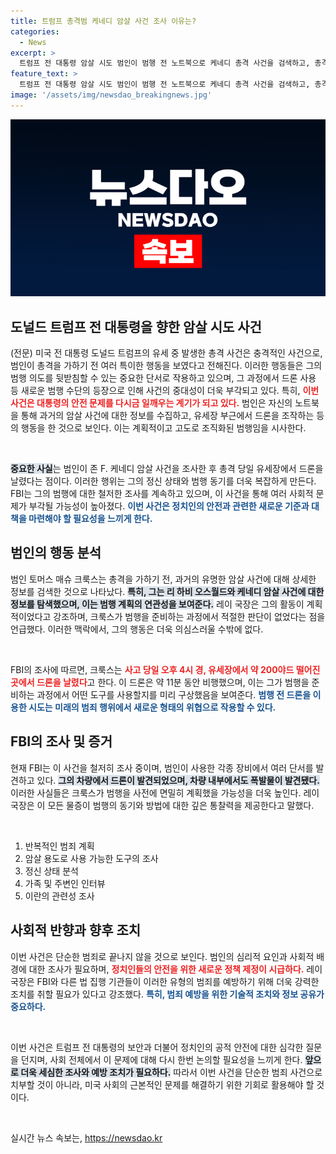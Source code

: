 ```yaml
---
title: 트럼프 총격범 케네디 암살 사건 조사 이유는?
categories:
  - News
excerpt: >
  트럼프 전 대통령 암살 시도 범인이 범행 전 노트북으로 케네디 총격 사건을 검색하고, 총격 2시간 전에 유세장 부근에서 드론을 띄운 사실이 드러났다. FBI는 이번 사건이 단독 범행으로 보이며, 범죄 동기에 대한 조사가 진행 중이다.
feature_text: >
  트럼프 전 대통령 암살 시도 범인이 범행 전 노트북으로 케네디 총격 사건을 검색하고, 총격 2시간 전에 유세장 부근에서 드론을 띄운 사실이 드러났다. FBI는 이번 사건이 단독 범행으로 보이며, 범죄 동기에 대한 조사가 진행 중이다.
image: '/assets/img/newsdao_breakingnews.jpg'
---
```


<p><img src="/assets/img/newsdao_breakingnews.jpg" alt="implanttips 속보" /></p>

<h2 data-ke-size="size26">도널드 트럼프 전 대통령을 향한 암살 시도 사건</h2>

<p data-ke-size="size16">(전문) 미국 전 대통령 도널드 트럼프의 유세 중 발생한 총격 사건은 충격적인 사건으로, 범인이 총격을 가하기 전 여러 특이한 행동을 보였다고 전해진다. 이러한 행동들은 그의 범행 의도를 뒷받침할 수 있는 중요한 단서로 작용하고 있으며, 그 과정에서 드론 사용 등 새로운 범행 수단의 등장으로 인해 사건의 중대성이 더욱 부각되고 있다. 특히, <b><span style="color: #ee2323;">이번 사건은 대통령의 안전 문제를 다시금 일깨우는 계기가 되고 있다.</span></b> 범인은 자신의 노트북을 통해 과거의 암살 사건에 대한 정보를 수집하고, 유세장 부근에서 드론을 조작하는 등의 행동을 한 것으로 보인다. 이는 계획적이고 고도로 조직화된 범행임을 시사한다.</p>

<p data-ke-size="size16">&nbsp;</p>

<p><b><span style="background-color: #21538527;">중요한 사실</span></b>는 범인이 존 F. 케네디 암살 사건을 조사한 후 총격 당일 유세장에서 드론을 날렸다는 점이다. 이러한 행위는 그의 정신 상태와 범행 동기를 더욱 복잡하게 만든다. FBI는 그의 범행에 대한 철저한 조사를 계속하고 있으며, 이 사건을 통해 여러 사회적 문제가 부각될 가능성이 높아졌다. <b><span style="color: #1a5490;">이번 사건은 정치인의 안전과 관련한 새로운 기준과 대책을 마련해야 할 필요성을 느끼게 한다.</span></b></p>

<h2 data-ke-size="size26">범인의 행동 분석</h2>

<p data-ke-size="size16">범인 토머스 매슈 크룩스는 총격을 가하기 전, 과거의 유명한 암살 사건에 대해 상세한 정보를 검색한 것으로 나타났다. <b><span style="background-color: #21538527;">특히, 그는 리 하비 오스월드와 케네디 암살 사건에 대한 정보를 탐색했으며, 이는 범행 계획의 연관성을 보여준다.</span></b> 레이 국장은 그의 활동이 계획적이었다고 강조하며, 크룩스가 범행을 준비하는 과정에서 적절한 판단이 없었다는 점을 언급했다. 이러한 맥락에서, 그의 행동은 더욱 의심스러울 수밖에 없다.</p>

<p data-ke-size="size16">&nbsp;</p>

<p>FBI의 조사에 따르면, 크룩스는 <b><span style="color: #ee2323;">사고 당일 오후 4시 경, 유세장에서 약 200야드 떨어진 곳에서 드론을 날렸다</span></b>고 한다. 이 드론은 약 11분 동안 비행했으며, 이는 그가 범행을 준비하는 과정에서 어떤 도구를 사용할지를 미리 구상했음을 보여준다. <b><span style="color: #1a5490;">범행 전 드론을 이용한 시도는 미래의 범죄 행위에서 새로운 형태의 위협으로 작용할 수 있다.</span></b></p>

<h2 data-ke-size="size26">FBI의 조사 및 증거</h2>

<p data-ke-size="size16">현재 FBI는 이 사건을 철저히 조사 중이며, 범인이 사용한 각종 장비에서 여러 단서를 발견하고 있다. <b><span style="background-color: #21538527;">그의 차량에서 드론이 발견되었으며, 차량 내부에서도 폭발물이 발견됐다.</span></b> 이러한 사실들은 크룩스가 범행을 사전에 면밀히 계획했을 가능성을 더욱 높인다. 레이 국장은 이 모든 물증이 범행의 동기와 방법에 대한 깊은 통찰력을 제공한다고 말했다.</p>

<p data-ke-size="size16">&nbsp;</p>

<ol>
<li>반복적인 범죄 계획</li>
<li>암살 용도로 사용 가능한 도구의 조사</li>
<li>정신 상태 분석</li>
<li>가족 및 주변인 인터뷰</li>
<li>이란의 관련성 조사</li>
</ol>

<h2 data-ke-size="size26">사회적 반향과 향후 조치</h2>

<p data-ke-size="size16">이번 사건은 단순한 범죄로 끝나지 않을 것으로 보인다. 범인의 심리적 요인과 사회적 배경에 대한 조사가 필요하며, <b><span style="color: #ee2323;">정치인들의 안전을 위한 새로운 정책 제정이 시급하다.</span></b> 레이 국장은 FBI와 다른 법 집행 기관들이 이러한 유형의 범죄를 예방하기 위해 더욱 강력한 조치를 취할 필요가 있다고 강조했다. <b><span style="color: #1a5490;">특히, 범죄 예방을 위한 기술적 조치와 정보 공유가 중요하다.</span></b></p>

<p data-ke-size="size16">&nbsp;</p>

<p>이번 사건은 트럼프 전 대통령의 보안과 더불어 정치인의 공적 안전에 대한 심각한 질문을 던지며, 사회 전체에서 이 문제에 대해 다시 한번 논의할 필요성을 느끼게 한다. <b><span style="background-color: #21538527;">앞으로 더욱 세심한 조사와 예방 조치가 필요하다.</span></b> 따라서 이번 사건을 단순한 범죄 사건으로 치부할 것이 아니라, 미국 사회의 근본적인 문제를 해결하기 위한 기회로 활용해야 할 것이다. <p data-ke-size="size16">&nbsp;</p></p>
실시간 뉴스 속보는, <a href="https://newsdao.kr" rel="dofollow">https://newsdao.kr</a>


